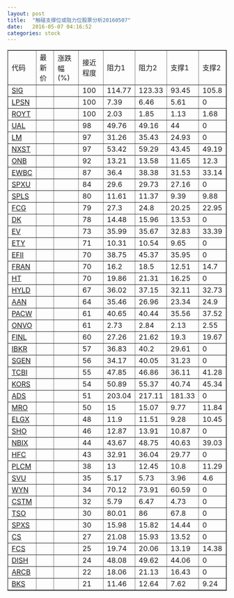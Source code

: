 ```yaml
---
layout: post
title:  "触碰支撑位或阻力位股票分析20160507"
date:   2016-05-07 04:16:52
categories: stock
---
```

<script type="text/javascript">
var stockList = []
stockList.push('gb_sig');
stockList.push('gb_lpsn');
stockList.push('gb_royt');
stockList.push('gb_ual');
stockList.push('gb_lm');
stockList.push('gb_nxst');
stockList.push('gb_onb');
stockList.push('gb_ewbc');
stockList.push('gb_spxu');
stockList.push('gb_spls');
stockList.push('gb_fcg');
stockList.push('gb_dk');
stockList.push('gb_ev');
stockList.push('gb_ety');
stockList.push('gb_efii');
stockList.push('gb_fran');
stockList.push('gb_ht');
stockList.push('gb_hyld');
stockList.push('gb_aan');
stockList.push('gb_pacw');
stockList.push('gb_onvo');
stockList.push('gb_finl');
stockList.push('gb_ibkr');
stockList.push('gb_sgen');
stockList.push('gb_tcbi');
stockList.push('gb_kors');
stockList.push('gb_ads');
stockList.push('gb_mro');
stockList.push('gb_elgx');
stockList.push('gb_sho');
stockList.push('gb_nbix');
stockList.push('gb_hfc');
stockList.push('gb_plcm');
stockList.push('gb_svu');
stockList.push('gb_wyn');
stockList.push('gb_cstm');
stockList.push('gb_tso');
stockList.push('gb_spxs');
stockList.push('gb_cs');
stockList.push('gb_fcs');
stockList.push('gb_dish');
stockList.push('gb_arcb');
stockList.push('gb_bks');
</script>
<table border="1">
 <tr>
 <td>代码</td>
 <td>最新价</td>
 <td>涨跌幅(%)</td>
 <td>接近程度</td>
 <td>阻力1</td>
 <td>阻力2</td>
 <td>支撑1</td>
 <td>支撑2</td>
</tr>
  <tr id="sig" class="green">
  <td><a href="http://stock.finance.sina.com.cn/usstock/quotes/SIG.html" target="_blank">SIG</a></td><td></td><td></td><td>100</td><td>114.77</td><td>123.33</td><td>93.45</td><td>105.8</td></tr>
  <tr id="lpsn" class="green">
  <td><a href="http://stock.finance.sina.com.cn/usstock/quotes/LPSN.html" target="_blank">LPSN</a></td><td></td><td></td><td>100</td><td>7.39</td><td>6.46</td><td>5.61</td><td>0</td></tr>
  <tr id="royt" class="green">
  <td><a href="http://stock.finance.sina.com.cn/usstock/quotes/ROYT.html" target="_blank">ROYT</a></td><td></td><td></td><td>100</td><td>2.03</td><td>1.85</td><td>1.13</td><td>1.68</td></tr>
  <tr id="ual" class="green">
  <td><a href="http://stock.finance.sina.com.cn/usstock/quotes/UAL.html" target="_blank">UAL</a></td><td></td><td></td><td>98</td><td>49.76</td><td>49.16</td><td>44</td><td>0</td></tr>
  <tr id="lm" class="red">
  <td><a href="http://stock.finance.sina.com.cn/usstock/quotes/LM.html" target="_blank">LM</a></td><td></td><td></td><td>97</td><td>31.26</td><td>35.43</td><td>24.93</td><td>0</td></tr>
  <tr id="nxst" class="red">
  <td><a href="http://stock.finance.sina.com.cn/usstock/quotes/NXST.html" target="_blank">NXST</a></td><td></td><td></td><td>97</td><td>53.42</td><td>59.29</td><td>43.45</td><td>49.19</td></tr>
  <tr id="onb" class="green">
  <td><a href="http://stock.finance.sina.com.cn/usstock/quotes/ONB.html" target="_blank">ONB</a></td><td></td><td></td><td>92</td><td>13.21</td><td>13.58</td><td>11.65</td><td>12.3</td></tr>
  <tr id="ewbc" class="red">
  <td><a href="http://stock.finance.sina.com.cn/usstock/quotes/EWBC.html" target="_blank">EWBC</a></td><td></td><td></td><td>87</td><td>36.4</td><td>38.38</td><td>31.53</td><td>33.14</td></tr>
  <tr id="spxu" class="red">
  <td><a href="http://stock.finance.sina.com.cn/usstock/quotes/SPXU.html" target="_blank">SPXU</a></td><td></td><td></td><td>84</td><td>29.6</td><td>29.73</td><td>27.16</td><td>0</td></tr>
  <tr id="spls" class="green">
  <td><a href="http://stock.finance.sina.com.cn/usstock/quotes/SPLS.html" target="_blank">SPLS</a></td><td></td><td></td><td>80</td><td>11.61</td><td>11.37</td><td>9.39</td><td>9.88</td></tr>
  <tr id="fcg" class="green">
  <td><a href="http://stock.finance.sina.com.cn/usstock/quotes/FCG.html" target="_blank">FCG</a></td><td></td><td></td><td>79</td><td>27.3</td><td>24.8</td><td>20.25</td><td>22.95</td></tr>
  <tr id="dk" class="green">
  <td><a href="http://stock.finance.sina.com.cn/usstock/quotes/DK.html" target="_blank">DK</a></td><td></td><td></td><td>78</td><td>14.48</td><td>15.96</td><td>13.53</td><td>0</td></tr>
  <tr id="ev" class="green">
  <td><a href="http://stock.finance.sina.com.cn/usstock/quotes/EV.html" target="_blank">EV</a></td><td></td><td></td><td>73</td><td>35.99</td><td>35.67</td><td>32.83</td><td>33.39</td></tr>
  <tr id="ety" class="green">
  <td><a href="http://stock.finance.sina.com.cn/usstock/quotes/ETY.html" target="_blank">ETY</a></td><td></td><td></td><td>71</td><td>10.31</td><td>10.54</td><td>9.65</td><td>0</td></tr>
  <tr id="efii" class="green">
  <td><a href="http://stock.finance.sina.com.cn/usstock/quotes/EFII.html" target="_blank">EFII</a></td><td></td><td></td><td>70</td><td>38.75</td><td>45.37</td><td>35.95</td><td>0</td></tr>
  <tr id="fran" class="red">
  <td><a href="http://stock.finance.sina.com.cn/usstock/quotes/FRAN.html" target="_blank">FRAN</a></td><td></td><td></td><td>70</td><td>16.2</td><td>18.5</td><td>12.51</td><td>14.7</td></tr>
  <tr id="ht" class="green">
  <td><a href="http://stock.finance.sina.com.cn/usstock/quotes/HT.html" target="_blank">HT</a></td><td></td><td></td><td>70</td><td>19.86</td><td>21.31</td><td>16.25</td><td>0</td></tr>
  <tr id="hyld" class="green">
  <td><a href="http://stock.finance.sina.com.cn/usstock/quotes/HYLD.html" target="_blank">HYLD</a></td><td></td><td></td><td>67</td><td>36.02</td><td>37.15</td><td>32.11</td><td>32.73</td></tr>
  <tr id="aan" class="green">
  <td><a href="http://stock.finance.sina.com.cn/usstock/quotes/AAN.html" target="_blank">AAN</a></td><td></td><td></td><td>64</td><td>35.46</td><td>26.96</td><td>23.34</td><td>24.9</td></tr>
  <tr id="pacw" class="green">
  <td><a href="http://stock.finance.sina.com.cn/usstock/quotes/PACW.html" target="_blank">PACW</a></td><td></td><td></td><td>61</td><td>40.65</td><td>40.44</td><td>35.56</td><td>37.52</td></tr>
  <tr id="onvo" class="green">
  <td><a href="http://stock.finance.sina.com.cn/usstock/quotes/ONVO.html" target="_blank">ONVO</a></td><td></td><td></td><td>61</td><td>2.73</td><td>2.84</td><td>2.13</td><td>2.55</td></tr>
  <tr id="finl" class="green">
  <td><a href="http://stock.finance.sina.com.cn/usstock/quotes/FINL.html" target="_blank">FINL</a></td><td></td><td></td><td>60</td><td>27.26</td><td>21.62</td><td>19.3</td><td>19.67</td></tr>
  <tr id="ibkr" class="green">
  <td><a href="http://stock.finance.sina.com.cn/usstock/quotes/IBKR.html" target="_blank">IBKR</a></td><td></td><td></td><td>57</td><td>36.83</td><td>40.2</td><td>29.61</td><td>0</td></tr>
  <tr id="sgen" class="red">
  <td><a href="http://stock.finance.sina.com.cn/usstock/quotes/SGEN.html" target="_blank">SGEN</a></td><td></td><td></td><td>56</td><td>34.17</td><td>40.05</td><td>31.23</td><td>0</td></tr>
  <tr id="tcbi" class="green">
  <td><a href="http://stock.finance.sina.com.cn/usstock/quotes/TCBI.html" target="_blank">TCBI</a></td><td></td><td></td><td>55</td><td>47.85</td><td>46.86</td><td>36.11</td><td>41.28</td></tr>
  <tr id="kors" class="red">
  <td><a href="http://stock.finance.sina.com.cn/usstock/quotes/KORS.html" target="_blank">KORS</a></td><td></td><td></td><td>54</td><td>50.89</td><td>55.37</td><td>40.74</td><td>45.34</td></tr>
  <tr id="ads" class="green">
  <td><a href="http://stock.finance.sina.com.cn/usstock/quotes/ADS.html" target="_blank">ADS</a></td><td></td><td></td><td>51</td><td>203.04</td><td>217.11</td><td>181.33</td><td>0</td></tr>
  <tr id="mro" class="green">
  <td><a href="http://stock.finance.sina.com.cn/usstock/quotes/MRO.html" target="_blank">MRO</a></td><td></td><td></td><td>50</td><td>15</td><td>15.07</td><td>9.77</td><td>11.84</td></tr>
  <tr id="elgx" class="red">
  <td><a href="http://stock.finance.sina.com.cn/usstock/quotes/ELGX.html" target="_blank">ELGX</a></td><td></td><td></td><td>48</td><td>11.9</td><td>11.51</td><td>9.28</td><td>10.45</td></tr>
  <tr id="sho" class="red">
  <td><a href="http://stock.finance.sina.com.cn/usstock/quotes/SHO.html" target="_blank">SHO</a></td><td></td><td></td><td>46</td><td>12.87</td><td>13.91</td><td>10.87</td><td>0</td></tr>
  <tr id="nbix" class="green">
  <td><a href="http://stock.finance.sina.com.cn/usstock/quotes/NBIX.html" target="_blank">NBIX</a></td><td></td><td></td><td>44</td><td>43.67</td><td>48.75</td><td>40.63</td><td>39.03</td></tr>
  <tr id="hfc" class="green">
  <td><a href="http://stock.finance.sina.com.cn/usstock/quotes/HFC.html" target="_blank">HFC</a></td><td></td><td></td><td>43</td><td>32.91</td><td>36.04</td><td>29.77</td><td>0</td></tr>
  <tr id="plcm" class="green">
  <td><a href="http://stock.finance.sina.com.cn/usstock/quotes/PLCM.html" target="_blank">PLCM</a></td><td></td><td></td><td>38</td><td>13</td><td>12.45</td><td>10.8</td><td>11.29</td></tr>
  <tr id="svu" class="green">
  <td><a href="http://stock.finance.sina.com.cn/usstock/quotes/SVU.html" target="_blank">SVU</a></td><td></td><td></td><td>35</td><td>5.17</td><td>5.73</td><td>3.96</td><td>4.6</td></tr>
  <tr id="wyn" class="green">
  <td><a href="http://stock.finance.sina.com.cn/usstock/quotes/WYN.html" target="_blank">WYN</a></td><td></td><td></td><td>34</td><td>70.12</td><td>73.91</td><td>60.59</td><td>0</td></tr>
  <tr id="cstm" class="red">
  <td><a href="http://stock.finance.sina.com.cn/usstock/quotes/CSTM.html" target="_blank">CSTM</a></td><td></td><td></td><td>32</td><td>5.79</td><td>6.47</td><td>4.73</td><td>0</td></tr>
  <tr id="tso" class="red">
  <td><a href="http://stock.finance.sina.com.cn/usstock/quotes/TSO.html" target="_blank">TSO</a></td><td></td><td></td><td>30</td><td>80.01</td><td>86</td><td>67.8</td><td>0</td></tr>
  <tr id="spxs" class="red">
  <td><a href="http://stock.finance.sina.com.cn/usstock/quotes/SPXS.html" target="_blank">SPXS</a></td><td></td><td></td><td>30</td><td>15.98</td><td>15.82</td><td>14.44</td><td>0</td></tr>
  <tr id="cs" class="green">
  <td><a href="http://stock.finance.sina.com.cn/usstock/quotes/CS.html" target="_blank">CS</a></td><td></td><td></td><td>27</td><td>21.08</td><td>15.93</td><td>13.52</td><td>0</td></tr>
  <tr id="fcs" class="green">
  <td><a href="http://stock.finance.sina.com.cn/usstock/quotes/FCS.html" target="_blank">FCS</a></td><td></td><td></td><td>25</td><td>19.74</td><td>20.06</td><td>13.19</td><td>14.38</td></tr>
  <tr id="dish" class="green">
  <td><a href="http://stock.finance.sina.com.cn/usstock/quotes/DISH.html" target="_blank">DISH</a></td><td></td><td></td><td>24</td><td>48.08</td><td>49.62</td><td>44.06</td><td>0</td></tr>
  <tr id="arcb" class="green">
  <td><a href="http://stock.finance.sina.com.cn/usstock/quotes/ARCB.html" target="_blank">ARCB</a></td><td></td><td></td><td>22</td><td>18.06</td><td>21.13</td><td>16.43</td><td>0</td></tr>
  <tr id="bks" class="red">
  <td><a href="http://stock.finance.sina.com.cn/usstock/quotes/BKS.html" target="_blank">BKS</a></td><td></td><td></td><td>21</td><td>11.46</td><td>12.64</td><td>7.62</td><td>9.24</td></tr>
</table>
